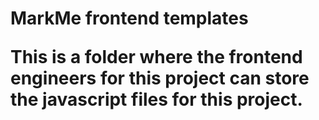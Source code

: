 <h1>MarkMe frontend templates</h>

This is a folder where the frontend engineers for this project can store the javascript files for this project.
